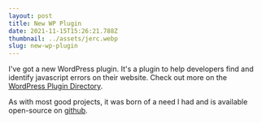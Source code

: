 ```yaml
---
layout: post
title: New WP Plugin
date: 2021-11-15T15:26:21.788Z
thumbnail: ../assets/jerc.webp
slug: new-wp-plugin
---
```

I've got a new WordPress plugin. It's a plugin to help developers find and identify javascript errors on their website. Check out more on the [WordPress Plugin Directory](https://wordpress.org/plugins/javascript-error-reporting-client).

As with most good projects, it was born of a need I had and is available open-source on [github](https://github.com/jdamner/javascript-error-reporting-client). 